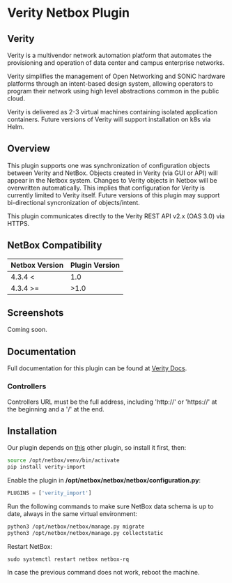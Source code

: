 # Verity Netbox Plugin

## Verity

Verity is a multivendor network automation platform that automates the provisioning and operation of  data center and campus enterprise networks.

Verity simplifies the management of Open Networking and SONiC hardware platforms through an intent-based design system, allowing operators to program their network using high level abstractions common in the public cloud.

Verity is delivered as 2-3 virtual machines containing isolated application containers.  Future versions of Verity will support installation on k8s via Helm.

## Overview

This plugin supports one was synchronization of configuration objects between Verity and NetBox.  Objects created in Verity (via GUI or API) will appear in the Netbox system.  Changes to Verity objects in Netbox will be overwritten automatically.  This implies that configuration for Verity is currently limited to Verity itself.  Future versions of this plugin may support bi-directional syncronization of objects/intent.

This plugin communicates directly to the Verity REST API v2.x (OAS 3.0) via HTTPS.

## NetBox Compatibility

| Netbox Version | Plugin Version |
| -------------- | -------------- |
| 4.3.4 <        | 1.0            |
| 4.3.4 >=       | >1.0           |

## Screenshots

Coming soon.

## Documentation

Full documentation for this plugin can be found at [Verity Docs](https://docs.be-net.com).

### Controllers

Controllers URL must be the full address, including 'http://' or 'https://' at the beginning and a '/' at the end.

## Installation

Our plugin depends on [this](https://github.com/netbox-community/netbox-bgp) other plugin, so install it first, then:

```bash
source /opt/netbox/venv/bin/activate
pip install verity-import
```

Enable the plugin in **/opt/netbox/netbox/netbox/configuration.py**:

```python
PLUGINS = ['verity_import']
```

Run the following commands to make sure NetBox data schema is up to date, always in the same virtual environment:

```bash
python3 /opt/netbox/netbox/manage.py migrate
python3 /opt/netbox/netbox/manage.py collectstatic
```

Restart NetBox:

`
sudo systemctl restart netbox netbox-rq
`

In case the previous command does not work, reboot the machine.
